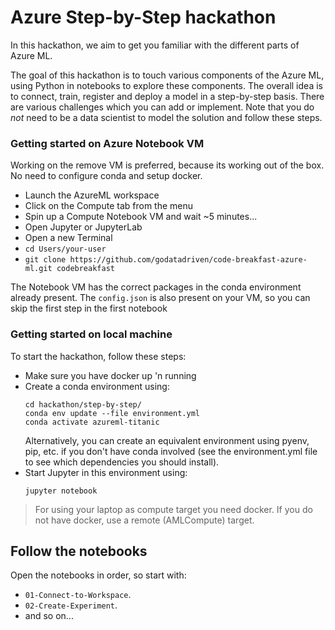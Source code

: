 # Azure Step-by-Step hackathon

In this hackathon, we aim to get you familiar with the different parts of Azure ML.

The goal of this hackathon is to touch various components of the Azure ML, using Python in notebooks to explore these components. The overall idea is to connect, train, register and deploy a model in a step-by-step basis. There are various challenges which you can add or implement.  Note that you do _not_ need to be a data scientist to model the solution and follow these steps.

### Getting started on Azure Notebook VM

Working on the remove VM is preferred, because its working out of the box. No need to configure conda and setup docker.

- Launch the AzureML workspace
- Click on  the Compute tab from the menu 
- Spin up a Compute Notebook VM and wait ~5 minutes...
- Open Jupyter or JupyterLab
- Open a new Terminal
- `cd Users/your-user`
- `git clone https://github.com/godatadriven/code-breakfast-azure-ml.git codebreakfast`

The Notebook VM has the correct packages in the conda environment already present.
The `config.json` is also present on your VM, so you can skip the first step in the first notebook 

### Getting started on local machine

To start the hackathon, follow these steps:

* Make sure you have docker up 'n running
* Create a conda environment using:
  ```
  cd hackathon/step-by-step/
  conda env update --file environment.yml
  conda activate azureml-titanic
  ```
  Alternatively, you can create an equivalent environment using pyenv, pip, etc. if you don't have conda involved (see the environment.yml file to see which dependencies you should install).
* Start Jupyter in this environment using:
  ```
  jupyter notebook
  ```

> For using your laptop as compute target you need docker. If you do not have docker, use a remote (AMLCompute) target.

## Follow the notebooks

Open the notebooks in order, so start with:
 
 - `01-Connect-to-Workspace`.
 - `02-Create-Experiment`.
 - and so on...
